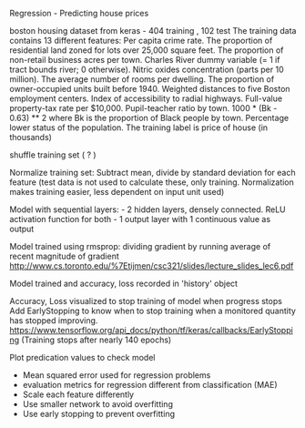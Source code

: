 Regression - Predicting house prices

boston housing dataset from keras - 404 training , 102 test
The training data contains 13 different features:
    Per capita crime rate.
    The proportion of residential land zoned for lots over 25,000 square feet.
    The proportion of non-retail business acres per town.
    Charles River dummy variable (= 1 if tract bounds river; 0 otherwise).
    Nitric oxides concentration (parts per 10 million).
    The average number of rooms per dwelling.
    The proportion of owner-occupied units built before 1940.
    Weighted distances to five Boston employment centers.
    Index of accessibility to radial highways.
    Full-value property-tax rate per $10,000.
    Pupil-teacher ratio by town.
    1000 * (Bk - 0.63) ** 2 where Bk is the proportion of Black people by town.
    Percentage lower status of the population.
The training label is price of house (in thousands)

shuffle training set ( ? )

Normalize training set: Subtract mean, divide by standard deviation for each feature (test data is not used to calculate these, only training. Normalization makes training easier, less dependent on input unit used)

Model with sequential layers:
	- 2 hidden layers, densely connected. ReLU activation function for both
	- 1 output layer with 1 continuous value as output

Model trained using rmsprop: dividing gradient by running average of recent magnitude of gradient http://www.cs.toronto.edu/%7Etijmen/csc321/slides/lecture_slides_lec6.pdf

Model trained and accuracy, loss recorded in 'history' object

Accuracy, Loss visualized to stop training of model when progress stops
Add EarlyStopping to know when to stop training when a monitored quantity has stopped improving. https://www.tensorflow.org/api_docs/python/tf/keras/callbacks/EarlyStopping
(Training stops after nearly 140 epochs)

Plot predication values to check model

- Mean squared error used for regression problems
- evaluation metrics for regression different from classification (MAE)
- Scale each feature differently
- Use smaller network to avoid overfitting
- Use early stopping to prevent overfitting